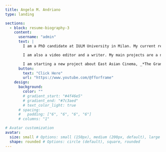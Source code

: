 ```yaml
---
title: Angelo M. Andriano
type: landing

sections:
  - block: resume-biography-3
    content:
      username: "admin"
      text: |
        I am a PhD candidate at IULM University in Milan. My current research focuses on the theme of irony in videogames and the way in which game designers can foster the illusion of decentralization for the players.

        I am also a video editor and a writer. My main projects are a newsletter about culture and media, _*Yorick*_, a YouTube channel about cinema form, _*F For Frame*_.

        I am starting a new project about East Asian Cinema, _*The Grandmasters*_, on YouTube.
      button:
        text: "Click Here"
        url: "https://www.youtube.com/@fforframe"
    design:
      background:
        color: ""
        # gradient_start: "#4f46e5"
        # gradient_end: "#7c3aed"
        # text_color_light: true
      # spacing:
      #   padding: ["6", "6", "6", "6"]
      # columns: "1"

# Avatar customization
avatar:
  size: small # Options: small (150px), medium (200px, default), large (320px), xl (400px), xxl (500px)
  shape: rounded # Options: circle (default), square, rounded
---
```

